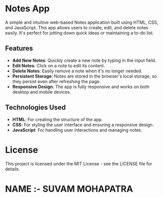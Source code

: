 # Notes App

A simple and intuitive web-based Notes application built using HTML, CSS, and JavaScript. This app allows users to create, edit, and delete notes easily. It's perfect for jotting down quick ideas or maintaining a to-do list.

## Features

- **Add New Notes**: Quickly create a new note by typing in the input field.
- **Edit Notes**: Click on a note to edit its content.
- **Delete Notes**: Easily remove a note when it's no longer needed.
- **Persistent Storage**: Notes are stored in the browser's local storage, so they persist even after refreshing the page.
- **Responsive Design**: The app is fully responsive and works on both desktop and mobile devices.


## Technologies Used

- **HTML**: For creating the structure of the app.
- **CSS**: For styling the user interface and ensuring a responsive design.
- **JavaScript**: For handling user interactions and managing notes.


# License
This project is licensed under the MIT License - see the LICENSE file for details.

# NAME :- SUVAM MOHAPATRA
